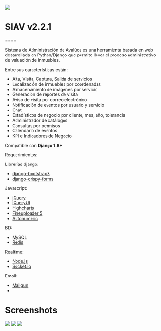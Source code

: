 ![](https://s3.amazonaws.com/codeship.io/badges/images/codeship-badge-weshipcode-black.png "")


# SIAV v2.2.1

====

Sistema de Administración de Avalúos es una herramienta basada en web desarrollada en Python/Django que permite llevar el proceso administrativo de valuación de inmuebles.

Entre sus características están:

* Alta, Visita, Captura, Salida de servicios
* Localización de inmuebles por coordenadas
* Almacenamiento de imágenes por servicio
* Generación de reportes de visita
* Aviso de visita por correo electrónico
* Notificación de eventos por usuario y servicio
* Chat
* Estadísticos de negocio por cliente, mes, año, tolerancia
* Administrador de catálogos
* Consultas por permisos
* Calendario de eventos
* KPI e Indicadores de Negocio

Compatible con **Django 1.8+**

Requerimientos:

Librerías django:
* [django-bootstrap3](https://github.com/dyve/django-bootstrap3)
* [django-crispy-forms](http://django-crispy-forms.readthedocs.org/en/latest/)

Javascript:
* [jQuery](http://jquery.com/)
* [jQueryUI](http://jqueryui.com/)
* [Highcharts](http://www.highcharts.com/)
* [Fineuploader 5](http://fineuploader.com/)
* [Autonumeric](http://www.decorplanit.com/plugin/)

BD:
* [MySQL](http://www.mysql.com/)
* [Redis](http://redis.io/)

Realtime:
* [Node.js](https://nodejs.org/)
* [Socket.io](http://socket.io/)

Email:
* [Mailgun](https://mailgun.com)
* 


# Screenshots

![](http://c1.staticflickr.com/9/8817/17941900958_4b46027a42_h.jpg)
![](http://c4.staticflickr.com/8/7673/18126232132_3c429452a7_b.jpg)
![](http://c1.staticflickr.com/9/8772/17510742683_2600877568_h.jpg)

